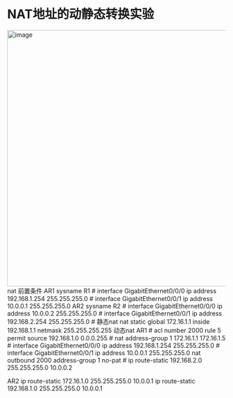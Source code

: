 # NAT地址的动静态转换实验
<img width="1239" height="591" alt="image" src="https://github.com/user-attachments/assets/481fc0e1-aaaa-45a8-9506-84b70465f5e0" />
nat
前置条件
AR1
sysname R1
#
interface GigabitEthernet0/0/0
ip address 192.168.1.254 255.255.255.0
#
interface GigabitEthernet0/0/1
ip address 10.0.0.1 255.255.255.0
AR2
sysname R2
#
interface GigabitEthernet0/0/0
ip address 10.0.0.2 255.255.255.0
#
interface GigabitEthernet0/0/1
ip address 192.168.2.254 255.255.255.0
#
静态nat
nat static global 172.16.1.1 inside 192.168.1.1 netmask 255.255.255.255
动态nat
AR1
#
acl number 2000
rule 5 permit source 192.168.1.0 0.0.0.255
#
nat address-group 1 172.16.1.1 172.16.1.5
#
interface GigabitEthernet0/0/0
ip address 192.168.1.254 255.255.255.0
#
interface GigabitEthernet0/0/1
ip address 10.0.0.1 255.255.255.0
nat outbound 2000 address-group 1 no-pat
#
ip route-static 192.168.2.0 255.255.255.0 10.0.0.2

AR2
ip route-static 172.16.1.0 255.255.255.0 10.0.0.1
ip route-static 192.168.1.0 255.255.255.0 10.0.0.1
